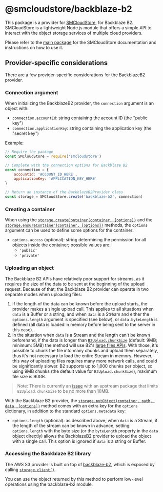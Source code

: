 # @smcloudstore/backblaze-b2

This package is a provider for [SMCloudStore](https://github.com/ItalyPaleAle/SMCloudStore), for Backblaze B2. SMCloudStore is a lightweight Node.js module that offers a simple API to interact with the object storage services of multiple cloud providers.

Please refer to the [main package](https://github.com/ItalyPaleAle/SMCloudStore) for the SMCloudStore documentation and instructions on how to use it.

## Provider-specific considerations

There are a few provider-specific considerations for the BackblazeB2 provider.

### Connection argument

When initializing the BackblazeB2 provider, the `connection` argument is an object with:

- `connection.accountId`: string containing the account ID (the "public key")
- `connection.applicationKey`: string containing the application key (the "secret key")

Example:

````js
// Require the package
const SMCloudStore = require('smcloudstore')

// Complete with the connection options for Backblaze B2
const connection = {
    accountId: 'ACCOUNT_ID_HERE',
    applicationKey: 'APPLICATION_KEY_HERE'
}

// Return an instance of the BackblazeB2Provider class
const storage = SMCloudStore.create('backblaze-b2', connection)
````

### Creating a container

When using the [`storage.createContainer(container, [options])`](https://italypaleale.github.io/SMCloudStore/classes/backblaze_b2.backblazeb2provider.html#createcontainer) and the [`storage.ensureContainer(container, [options])`](https://italypaleale.github.io/SMCloudStore/classes/backblaze_b2.backblazeb2provider.html#ensurecontainer) methods, the `options` argument can be used to define some options for the container:

- `options.access` (optional): string determining the permission for all objects inside the container; possible values are:
  - `'public'`
  - `'private'`

### Uploading an object

The Backblaze B2 APIs have relatively poor support for streams, as it requires the size of the data to be sent at the beginning of the upload request. Because of that, the Backblaze B2 provider can operate in two separate modes when uploading files:

1. If the length of the data can be known before the upload starts, the provider makes a single upload call. This applies to all situations when `data` is a Buffer or a string, and when `data` is a Stream and either the `options.length` argument is specified (see below), or `data.byteLength` is defined (all data is loaded in memory before being sent to the server in this case).
2. In the situation when `data` is a Stream and the length can't be known beforehand, if the data is longer than [`B2Upload.chunkSize`](https://italypaleale.github.io/SMCloudStore/classes/backblaze_b2.b2upload.html#chunksize) (default: 9MB; minimum: 5MB) the method will use B2's [large files APIs](https://www.backblaze.com/b2/docs/large_files.html). With those, it's possible to chunk the file into many chunks and upload them separately, thus it's not necessary to load the entire Stream in memory. However, this way of uploading files requires many more network calls, and could be significantly slower. B2 supports up to 1,000 chunks per object, so using 9MB chunks (the default value for `B2Upload.chunkSize`), maximum file size is 90GB.

> Note: There is currently an [issue](https://github.com/yakovkhalinsky/backblaze-b2/issues/45) with an upstream package that limits `B2Upload.chunkSize` to be no more than 10MB.

With the Backblaze B2 provider, the [`storage.putObject(container, path, data, [options])`](https://italypaleale.github.io/SMCloudStore/classes/backblaze_b2.backblazeb2provider.html#putobject) method comes with an extra key for the `options` dictionary, in addition to the standard `options.metadata` key:

- `options.length` (optional): as described above, when `data` is a Stream, if the length of the stream can be known in advance, setting `options.length` with the byte size (or the `byteLength` property in the `data` object directly) allows the BackblazeB2 provider to upload the object with a single call. This option is ignored if `data` is a string or Buffer.

### Accessing the Backblaze B2 library

The AWS S3 provider is built on top of [backblaze-b2](https://github.com/yakovkhalinsky/backblaze-b2), which is exposed by calling [`storage.client()`](https://italypaleale.github.io/SMCloudStore/classes/backblaze_b2.backblazeb2provider.html#client).

You can use the object returned by this method to perform low-level operations using the backblaze-b2 module.
